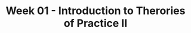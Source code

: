 ---
layout: single_embed_slide
title: "Week 01 - Introduction to Therories of Practice II"
presentation_id: nFwEqM
canonical_url: /presentations/nFwEqM/
slides:
  - slide_name: ../deck-4608-large-0.jpeg
    slide_thumbnail: ../deck-4608-thumb-0.jpeg
    slide_text: >
      <p>Introduction to Theories of Practice II Social Work with Families &amp; Groups
      Jacob Campbell, LICSW Heritage University Theories of Practice II SOWK 487 Spring 2020</p>
      
  - slide_name: ../deck-4608-large-1.jpeg
    slide_thumbnail: ../deck-4608-thumb-1.jpeg
    slide_text: >
      <p>X-Files: The Walk Season 03 Episode 7</p>
      
  - slide_name: ../deck-4608-large-2.jpeg
    slide_thumbnail: ../deck-4608-thumb-2.jpeg
    slide_text: >
      <p>Agenda
      •
      Review syllabus
      Jacob Campbell, LICSW Heritage University
      SOWK 487 Spring 2020 Theories of Practice II</p>
      
  - slide_name: ../deck-4608-large-3.jpeg
    slide_thumbnail: ../deck-4608-thumb-3.jpeg
    slide_text: >
      <p>How was your break?
      Red: favorite activity done during break Green: favorite food eaten over the holidays Yellow: favorite movie or TV show Orange: tradition that is unique to your family Brown: something you are looking forward to this year Blue: wild cards
      Jacob Campbell, LICSW Heritage University
      SOWK 487 Spring 2020 Theories of Practice II</p>
      
  - slide_name: ../deck-4608-large-4.jpeg
    slide_thumbnail: ../deck-4608-thumb-4.jpeg
    slide_text: >
      <p>Managing Expectations What are your expectations?
      Jacob Campbell, LICSW Heritage University
      SOWK 487 Spring 2020 Theories of Practice II</p>
      
  - slide_name: ../deck-4608-large-5.jpeg
    slide_thumbnail: ../deck-4608-thumb-5.jpeg
    slide_text: >
      <p>Managing Expectations You’re Happy You’re Not Happy I’m not Happy Jacob Campbell, LICSW Heritage University
      I’m Happy SOWK 487 Spring 2020 Theories of Practice II</p>
      
  - slide_name: ../deck-4608-large-6.jpeg
    slide_thumbnail: ../deck-4608-thumb-6.jpeg
    slide_text: >
      <p>Reviewing Syllabus
      Jacob Campbell, LICSW Heritage University
      SOWK 487 Spring 2020 Theories of Practice II</p>
      
  - slide_name: ../deck-4608-large-7.jpeg
    slide_thumbnail: ../deck-4608-thumb-7.jpeg
    slide_text: >
      <p>SOWK 487 Theories of Practice II Connecting theories to practice for working with groups (therapeutic and task) and with families
      Jacob Campbell, LICSW Heritage University
      SOWK 487 Spring 2020 Theories of Practice II</p>
      
  - slide_name: ../deck-4608-large-8.jpeg
    slide_thumbnail: ../deck-4608-thumb-8.jpeg
    slide_text: >
      <p>Text Book
      Jacob Campbell, LICSW Heritage University
      Helpful Resources
      SOWK 487 Spring 2020 Theories of Practice II</p>
      
  - slide_name: ../deck-4608-large-9.jpeg
    slide_thumbnail: ../deck-4608-thumb-9.jpeg
    slide_text: >
      <p>Competencies &amp; Objectives Demonstrate Ethical and Professional Behavior Engage Diversity and Difference in Practice Advance Human Rights and Social, Economic, and Environmental Justice Engage in Practice-informed Research and Research-informed Practice Engage in Policy Practice Engage with Individuals, Families, Groups, Organizations, and Communities Assess Individuals, Families, Groups, Organizations, and Communities Intervene with Individuals, Families, Groups, Organizations, and Communities Evaluate Practice with Individuals, Families, Groups, Organizations, and Communities
      Jacob Campbell, LICSW Heritage University
      SOWK 487 Spring 2020 Theories of Practice II</p>
      
  - slide_name: ../deck-4608-large-10.jpeg
    slide_thumbnail: ../deck-4608-thumb-10.jpeg
    slide_text: >
      <p>Format of the Class Large Group Discussion
      Role-Play &amp; Practice
      Small Group Discussion Jacob Campbell, LICSW Heritage University
      Group Activities
      Lecture Format SOWK 487 Spring 2020 Theories of Practice II</p>
      
  - slide_name: ../deck-4608-large-11.jpeg
    slide_thumbnail: ../deck-4608-thumb-11.jpeg
    slide_text: >
      <p>Assignments Points Assignment 01: In-Class Participation Assignment 02: Research Paper to Inform Group Practice Assignment 03a - Informal Class Presentation Assignment 03b - Group Member Feedback Assignment 03c Reflective Paper
      25%
      25%
      13% 25% 13% 10% Assignment 04: Evidence Based Practices for Culturally Competent Social Work
      Jacob Campbell, LICSW Heritage University
      SOWK 487 Spring 2020 Theories of Practice II</p>
      
  - slide_name: ../deck-4608-large-12.jpeg
    slide_thumbnail: ../deck-4608-thumb-12.jpeg
    slide_text: >
      <p>Academic Honesty Who’s information is this?
      Jacob Campbell, LICSW Heritage University
      SOWK 487 Spring 2020 Theories of Practice II</p>
      
  - slide_name: ../deck-4608-large-13.jpeg
    slide_thumbnail: ../deck-4608-thumb-13.jpeg
    slide_text: >
      <p>Information •
      Attendance
      •
      Library
      •
      Credit Hour Requirements
      •
      Campus Security &amp; Safety
      •
      Accommodation Policy Jacob Campbell, LICSW Heritage University
      SOWK 487 Spring 2020 Theories of Practice II</p>
      
  - slide_name: ../deck-4608-large-14.jpeg
    slide_thumbnail: ../deck-4608-thumb-14.jpeg
    slide_text: >
      <p>Appointments &amp; Questions
      Jacob Campbell, LICSW Heritage University
      SOWK 487 Spring 2020 Theories of Practice II</p>
      
  - slide_name: ../deck-4608-large-15.jpeg
    slide_thumbnail: ../deck-4608-thumb-15.jpeg
    slide_text: >
      <p>Tentative Schedule
      Jacob Campbell, LICSW Heritage University
      SOWK 487 Spring 2020 Theories of Practice II</p>
      
  - slide_name: ../deck-4608-large-16.jpeg
    slide_thumbnail: ../deck-4608-thumb-16.jpeg
    slide_text: >
      <p>Rubrics Initial
      Emerging
      Content Area
      Developed
      Highly Developed
      x
      Content Area
      x
      1
      Jacob Campbell, LICSW Heritage University
      1
      SOWK 487 Spring 2020 Theories of Practice II</p>
      
---